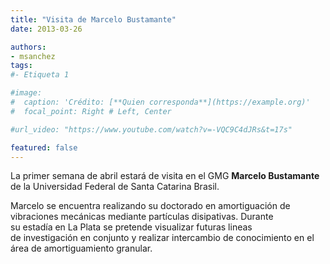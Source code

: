 ```yaml
---
title: "Visita de Marcelo Bustamante"
date: 2013-03-26

authors:
- msanchez
tags:
#- Etiqueta 1

#image:
#  caption: 'Crédito: [**Quien corresponda**](https://example.org)'
#  focal_point: Right # Left, Center

#url_video: "https://www.youtube.com/watch?v=-VQC9C4dJRs&t=17s"

featured: false
---
```


La primer semana de abril estará de visita en el GMG **Marcelo Bustamante** de la
Universidad Federal de Santa Catarina Brasil.

<!--more-->

Marcelo se encuentra realizando su doctorado en amortiguación de vibraciones mecánicas
mediante partículas disipativas. Durante su estadía en La Plata se pretende visualizar
futuras lineas de investigación en conjunto y realizar intercambio de conocimiento en el
área de amortiguamiento granular.
